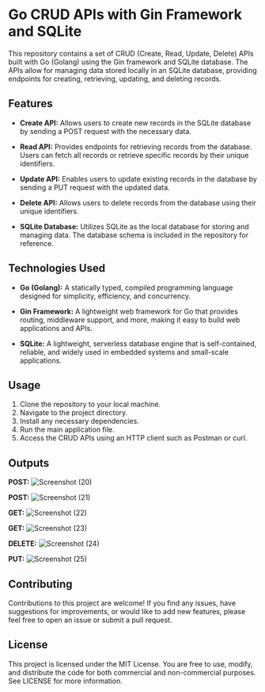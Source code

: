 # Go CRUD APIs with Gin Framework and SQLite

This repository contains a set of CRUD (Create, Read, Update, Delete) APIs built with Go (Golang) using the Gin framework and SQLite database. The APIs allow for managing data stored locally in an SQLite database, providing endpoints for creating, retrieving, updating, and deleting records.

## Features

-   **Create API:** Allows users to create new records in the SQLite database by sending a POST request with the necessary data.
    
-   **Read API:** Provides endpoints for retrieving records from the database. Users can fetch all records or retrieve specific records by their unique identifiers.
    
-   **Update API:** Enables users to update existing records in the database by sending a PUT request with the updated data.
    
-   **Delete API:** Allows users to delete records from the database using their unique identifiers.
    
-   **SQLite Database:** Utilizes SQLite as the local database for storing and managing data. The database schema is included in the repository for reference.
    

## Technologies Used

-   **Go (Golang):** A statically typed, compiled programming language designed for simplicity, efficiency, and concurrency.
    
-   **Gin Framework:** A lightweight web framework for Go that provides routing, middleware support, and more, making it easy to build web applications and APIs.
    
-   **SQLite:** A lightweight, serverless database engine that is self-contained, reliable, and widely used in embedded systems and small-scale applications.
    

## Usage

1.  Clone the repository to your local machine.
2.  Navigate to the project directory.
3.  Install any necessary dependencies.
4.  Run the main application file.
5.  Access the CRUD APIs using an HTTP client such as Postman or curl.


## Outputs
**POST:**
![Screenshot (20)](https://github.com/logan-git-art/Golang-API-Task/assets/84459081/7721db31-70ce-4cf3-ab26-01356a2f8596)

**POST:**
![Screenshot (21)](https://github.com/logan-git-art/Golang-API-Task/assets/84459081/d0fa54f2-1a36-4ba4-90b1-7297b290548f)

**GET:**
![Screenshot (22)](https://github.com/logan-git-art/Golang-API-Task/assets/84459081/5fd179be-b037-4b79-9d35-16a1bfa305bf)

**GET:**
![Screenshot (23)](https://github.com/logan-git-art/Golang-API-Task/assets/84459081/ed9a0573-c38f-4127-8ddd-c50903a5b245)

**DELETE:**
![Screenshot (24)](https://github.com/logan-git-art/Golang-API-Task/assets/84459081/a8cf0754-987d-425e-969c-f48ebf9be5b8)

**PUT:**
![Screenshot (25)](https://github.com/logan-git-art/Golang-API-Task/assets/84459081/d2e4c70f-bb3d-4dc7-a129-157db8f42c28)



## Contributing

Contributions to this project are welcome! If you find any issues, have suggestions for improvements, or would like to add new features, please feel free to open an issue or submit a pull request.

## License

This project is licensed under the MIT License. You are free to use, modify, and distribute the code for both commercial and non-commercial purposes. See LICENSE for more information.




